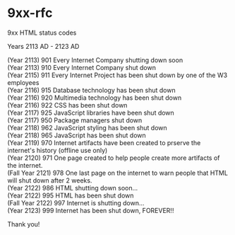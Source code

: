 # 9xx-rfc
9xx HTML status codes

Years 2113 AD - 2123 AD

(Year 2113) 901 Every Internet Company shutting down soon <br>
(Year 2113) 910 Every Internet Company shut down <br>
(Year 2115) 911 Every Internet Project has been shut down by one of the W3 employees <br>
(Year 2116) 915 Database technology has been shut down <br>
(Year 2116) 920 Multimedia technology has been shut down <br>
(Year 2116) 922 CSS has been shut down <br>
(Year 2117) 925 JavaScript libraries have been shut down <br>
(Year 2117) 950 Package managers shut down <br>
(Year 2118) 962 JavaScript styling has been shut down <br>
(Year 2118) 965 JavaScript has been shut down <br>
(Year 2119) 970 Internet artifacts have been created to prserve the internet's history (offline use only) <br>
(Year 2120) 971 One page created to help people create more artifacts of the internet. <br>
(Fall Year 2121) 978 One last page on the internet to warn people that HTML will shut down after 2 weeks. <br>
(Year 2122) 986 HTML shutting down soon... <br>
(Year 2122) 995 HTML has been shut down <br>
(Fall Year 2122) 997 Internet is shutting down... <br>
(Year 2123) 999 Internet has been shut down, FOREVER!!

Thank you!
